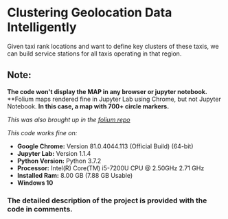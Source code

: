 # Clustering Geolocation Data Intelligently

Given taxi rank locations and want to define key clusters of these taxis, we can build service stations for all taxis operating in that region.

## Note:
**The code won't display the MAP in any browser or jupyter notebook.**
**Folium maps rendered fine in Jupyter Lab using Chrome, but not Jupyter Notebook. 
**In this case, a map with 700+ circle markers.**

*This was also brought up in the [folium repo](https://github.com/python-visualization/folium/issues/812 "Issues in FOLIUM Maps")*

*This code works fine on:*
* **Google Chrome:** Version 81.0.4044.113 (Official Build) (64-bit)
* **Jupyter Lab:**   Version 1.1.4
* **Python Version:** Python 3.7.2
* **Processor:**     Intel(R) Core(TM) i5-7200U CPU @ 2.50GHz 2.71 GHz
* **Installed Ram:** 8.00 GB (7.88 GB Usable)
* **Windows 10**

### The detailed description of the project is provided with the code in comments.

